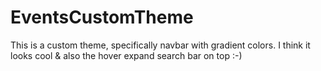 # EventsCustomTheme
This is a custom theme, specifically navbar with gradient colors. I think it looks cool & also the hover expand search bar on top :-)
